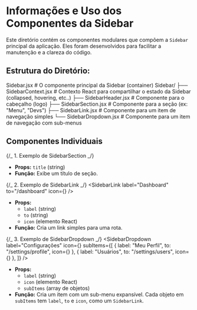 # Informações e Uso dos Componentes da Sidebar

Este diretório contém os componentes modulares que compõem a `Sidebar` principal da aplicação. Eles foram desenvolvidos para facilitar a manutenção e a clareza do código.

## Estrutura do Diretório:

Sidebar.jsx # O componente principal da Sidebar (container)
Sidebar/
├── SidebarContext.jsx # Contexto React para compartilhar o estado da Sidebar (collapsed, hovering, etc..)
├── SidebarHeader.jsx # Componente para o cabeçalho (logo)
├── SidebarSection.jsx # Componente para a seção (ex: "Menu", "Devs")
├── SidebarLink.jsx # Componente para um item de navegação simples
└── SidebarDropdown.jsx # Componente para um item de navegação com sub-menus

## Componentes Individuais

{/_ 1. Exemplo de SidebarSection _/}
<SidebarSection title="MÓDULOS" />

- **Props:** `title` (string)
- **Função:** Exibe um título de seção.

{/_ 2. Exemplo de SidebarLink _/}
<SidebarLink
  label="Dashboard"
  to="/dashboard"
  icon={<MdDashboardCustomize />}
/>

- **Props:**
  - `label` (string)
  - `to` (string)
  - `icon` (elemento React)
- **Função:** Cria um link simples para uma rota.

{/_ 3. Exemplo de SidebarDropdown _/}
<SidebarDropdown
  label="Configurações"
  icon={<FiSettings />}
  subItems={[
    { label: "Meu Perfil", to: "/settings/profile", icon={<FiUser />} },
    { label: "Usuários", to: "/settings/users", icon={<FiUsers />} },
  ]}
/>

- **Props:**
  - `label` (string)
  - `icon` (elemento React)
  - `subItems` (array de objetos)
- **Função:** Cria um item com um sub-menu expansível. Cada objeto em `subItems` tem `label`, `to` e `icon`, como um `SidebarLink`.

